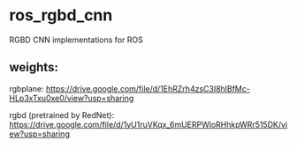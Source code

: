 # ros_rgbd_cnn
RGBD CNN implementations for ROS

## weights: 
rgbplane: https://drive.google.com/file/d/1EhRZrh4zsC3I8hlBfMc-HLp3xTxu0xe0/view?usp=sharing

rgbd (pretrained by RedNet): https://drive.google.com/file/d/1yU1ruVKqx_6mUERPWloRHhkpWRr515DK/view?usp=sharing
